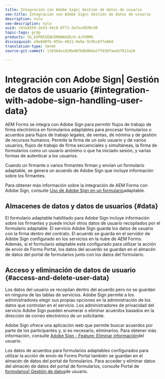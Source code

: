 ```yaml
---
title: Integración con Adobe Sign| Gestión de datos de usuario
seo-title: Integración con Adobe Sign| Gestión de datos de usuario
description: nulo
seo-description: nulo
uuid: cb3a455d-2e33-44c8-8f71-3a7ecd939cd8
topic-tags: grdp
products: SG_EXPERIENCEMANAGER/6.4/FORMS
discoiquuid: e9e0d8fb-955e-4021-9e9a-9c95c6ffe88d
translation-type: tm+mt
source-git-commit: 13d364ec820b48fb8b80da2ffd30faeeb7813a28

---
```



# Integración con Adobe Sign| Gestión de datos de usuario {#integration-with-adobe-sign-handling-user-data}

AEM Forms se integra con Adobe Sign para permitir flujos de trabajo de firma electrónica en formularios adaptables para procesar formularios o acuerdos para flujos de trabajo legales, de ventas, de nómina y de gestión de recursos humanos. Permite la firma de un solo usuario y de varios usuarios, flujos de trabajo de firma secuenciales y simultáneas, la firma de formularios como un usuario anónimo o que ha iniciado sesión, y varias formas de autenticar a los usuarios.

Cuando un firmante o varios firmantes firman y envían un formulario adaptable, se genera un acuerdo de Adobe Sign que incluye información sobre los firmantes.

Para obtener más información sobre la integración de AEM Forms con Adobe Sign, consulte [Uso de Adobe Sign en un formulario](/help/forms/using/working-with-adobe-sign.md)adaptable.

## Almacenes de datos y datos de usuarios {#data}

El formulario adaptable habilitado para Adobe Sign incluye información sobre los firmantes y puede incluir otros datos de usuario recopilados por el formulario adaptable. El servicio Adobe Sign guarda los datos de usuario con la firma dentro del contrato. El acuerdo se guarda en el servidor de Adobe Sign configurado en los servicios en la nube de AEM Forms. Además, si el formulario adaptable está configurado para utilizar la acción de envío de Forms Portal, los datos del acuerdo se guardan en el almacén de datos del portal de formularios junto con los datos del formulario.

## Acceso y eliminación de datos de usuario {#access-and-delete-user-data}

Los datos del usuario se recopilan dentro del acuerdo pero no se guardan en ninguna de las tablas de servicios. Adobe Sign permite a los administradores elegir sus propias opciones en la administración de los datos que controlan en el servicio. Los administradores de privacidad del servicio Adobe Sign pueden enumerar o eliminar acuerdos basados en la dirección de correo electrónico de un solicitante.

Adobe Sign ofrece una aplicación web que permite buscar acuerdos por parte de los participantes y, si es necesario, eliminarlos. Para obtener más información, consulte [Adobe Sign - Feature: Eliminar información](https://helpx.adobe.com/sign/help/adobesign_gdpr_user_deletion.html)del usuario.

Los datos de acuerdos para formularios adaptables configurados para utilizar la acción de envío de Forms Portal también se guardan en el almacén de datos del portal de formularios. Para acceder y eliminar datos del almacén de datos del portal de formularios, consulte Portal de [formularios| Gestión de datos](/help/forms/using/forms-portal-handling-user-data.md)de usuario.
